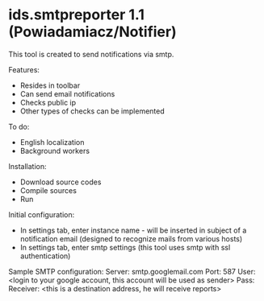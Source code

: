 ids.smtpreporter 1.1 (Powiadamiacz/Notifier)
========================================

This tool is created to send notifications via smtp.

Features:
 - Resides in toolbar
 - Can send email notifications
 - Checks public ip
 - Other types of checks can be implemented
 
To do:
 - English localization
 - Background workers

Installation:
 - Download source codes
 - Compile sources
 - Run

Initial configuration:
 - In settings tab, enter instance name - will be inserted in subject of a notification email (designed to recognize mails from various hosts)
 - In settings tab, enter smtp settings (this tool uses smtp with ssl authentication)

Sample SMTP configuration:
Server: smtp.googlemail.com
Port: 587
User: <login to your google account, this account will be used as sender>
Pass: <pass to your google account>
Receiver: <this is a destination address, he will receive reports>
